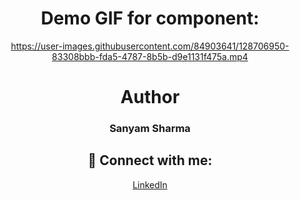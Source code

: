 <div align="center">
 
# Demo GIF for component:

https://user-images.githubusercontent.com/84903641/128706950-83308bbb-fda5-4787-8b5b-d9e1131f475a.mp4



 
# Author

<h3>Sanyam Sharma</h3>
 
 ## 🚀 Connect with me:

 <a href = "https://www.linkedin.com/in/sanyam-sharma-4919b9205/">LinkedIn</a>

</div>
